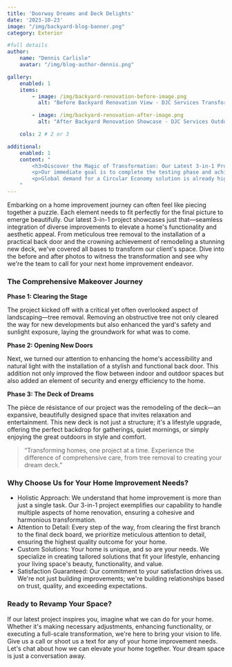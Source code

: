 ```yaml
---
title: 'Doorway Dreams and Deck Delights'
date: '2023-10-23'
image: "/img/backyard-blog-banner.png"
category: Exterior

#full details
author:
    name: "Dennis Carlisle"
    avatar: "/img/blog-author-dennis.png"

gallery:
    enabled: 1
    items:
        - image: /img/backyard-renovation-before-image.png
          alt: "Before Backyard Renovation View - DJC Services Transformation Preview"

        - image: /img/backyard-renovation-after-image.png
          alt: "After Backyard Renovation Showcase - DJC Services Outdoor Makeover Completion"

    cols: 2 # 2 or 3

additional:
    enabled: 1
    content: "
        <h3>Discover the Magic of Transformation: Our Latest 3-in-1 Project</h3>
        <p>Our immediate goal is to complete the testing phase and achieve the certification, which will allow us to bring our product to market by the end of the year. We are actively engaging with waste to energy operators, concrete manufacturers, and the wider construction industry.</p>
        <p>Global demand for a Circular Economy solution is already high, with global concrete manufacturers engaging with us to develop specific testing programmes.</p>
    "
---
```


Embarking on a home improvement journey can often feel like piecing together a puzzle. Each element needs to fit perfectly for the final picture to emerge beautifully. Our latest 3-in-1 project showcases just that—seamless integration of diverse improvements to elevate a home's functionality and aesthetic appeal. From meticulous tree removal to the installation of a practical back door and the crowning achievement of remodeling a stunning new deck, we've covered all bases to transform our client's space. Dive into the before and after photos to witness the transformation and see why we're the team to call for your next home improvement endeavor.

### The Comprehensive Makeover Journey

**Phase 1: Clearing the Stage**

The project kicked off with a critical yet often overlooked aspect of landscaping—tree removal. Removing an obstructive tree not only cleared the way for new developments but also enhanced the yard's safety and sunlight exposure, laying the groundwork for what was to come.

**Phase 2: Opening New Doors**

Next, we turned our attention to enhancing the home's accessibility and natural light with the installation of a stylish and functional back door. This addition not only improved the flow between indoor and outdoor spaces but also added an element of security and energy efficiency to the home.

**Phase 3: The Deck of Dreams**

The pièce de résistance of our project was the remodeling of the deck—an expansive, beautifully designed space that invites relaxation and entertainment. This new deck is not just a structure; it's a lifestyle upgrade, offering the perfect backdrop for gatherings, quiet mornings, or simply enjoying the great outdoors in style and comfort.

> “Transforming homes, one project at a time. Experience the difference of comprehensive care, from tree removal to creating your dream deck.”

### Why Choose Us for Your Home Improvement Needs?

- Holistic Approach: We understand that home improvement is more than just a single task. Our 3-in-1 project exemplifies our capability to handle multiple aspects of home renovation, ensuring a cohesive and harmonious transformation.
- Attention to Detail: Every step of the way, from clearing the first branch to the final deck board, we prioritize meticulous attention to detail, ensuring the highest quality outcome for your home.
- Custom Solutions: Your home is unique, and so are your needs. We specialize in creating tailored solutions that fit your lifestyle, enhancing your living space's beauty, functionality, and value.
- Satisfaction Guaranteed: Our commitment to your satisfaction drives us. We're not just building improvements; we're building relationships based on trust, quality, and exceeding expectations.

### Ready to Revamp Your Space?

If our latest project inspires you, imagine what we can do for your home. Whether it's making necessary adjustments, enhancing functionality, or executing a full-scale transformation, we're here to bring your vision to life. Give us a call or shoot us a text for any of your home improvement needs. Let's chat about how we can elevate your home together. Your dream space is just a conversation away.